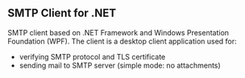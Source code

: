 SMTP Client for .NET
--------------------

SMTP client based on .NET Framework and Windows Presentation Foundation (WPF). The client is a desktop client application used for:

* verifying SMTP protocol and TLS certificate
* sending mail to SMTP server (simple mode: no attachments)
 

